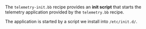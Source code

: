 The `telemetry-init.bb` recipe provides an **init script** that starts the telemetry application provided by the `telemetry.bb` recipe.

The application is started by a script we install into `/etc/init.d/`.